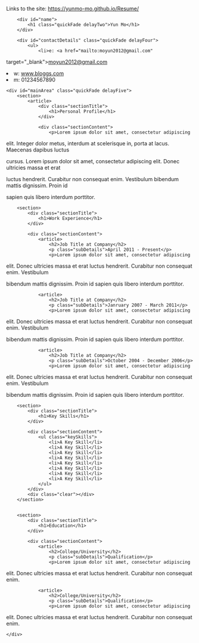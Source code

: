 Links to the site:  https://yunmo-mo.github.io/Resume/

<!DOCTYPE html>
<html>
<head>
<title>Yun Mo - Resume</title>

<meta name="viewport" content="width=device-width"/>
<meta name="description" content="The Resume of Yun Mo."/>
<meta charset="UTF-8"> 

<!--[if lt IE 9]>
<script src="//html5shiv.googlecode.com/svn/trunk/html5.js"></script>
<![endif]-->
</head>
<body id="top">
<div id="cv" class="instaFade">
	<div class="mainDetails">

		<div id="name">
			<h1 class="quickFade delayTwo">Yun Mo</h1>
		</div>
		
		<div id="contactDetails" class="quickFade delayFour">
			<ul>
				<li>e: <a href="mailto:moyun2012@gmail.com" 

target="_blank">moyun2012@gmail.com</a></li>
				<li>w: <a href="http://www.bloggs.com">www.bloggs.com</a></li>
				<li>m: 01234567890</li>
			</ul>
		</div>
		<div class="clear"></div>
	</div>
	
	<div id="mainArea" class="quickFade delayFive">
		<section>
			<article>
				<div class="sectionTitle">
					<h1>Personal Profile</h1>
				</div>
				
				<div class="sectionContent">
					<p>Lorem ipsum dolor sit amet, consectetur adipiscing 

elit. Integer dolor metus, interdum at scelerisque in, porta at lacus. Maecenas dapibus luctus 

cursus. Lorem ipsum dolor sit amet, consectetur adipiscing elit. Donec ultricies massa et erat 

luctus hendrerit. Curabitur non consequat enim. Vestibulum bibendum mattis dignissim. Proin id 

sapien quis libero interdum porttitor.</p>
				</div>
			</article>
			<div class="clear"></div>
		</section>
		
		
		<section>
			<div class="sectionTitle">
				<h1>Work Experience</h1>
			</div>
			
			<div class="sectionContent">
				<article>
					<h2>Job Title at Company</h2>
					<p class="subDetails">April 2011 - Present</p>
					<p>Lorem ipsum dolor sit amet, consectetur adipiscing 

elit. Donec ultricies massa et erat luctus hendrerit. Curabitur non consequat enim. Vestibulum 

bibendum mattis dignissim. Proin id sapien quis libero interdum porttitor.</p>
				</article>
				
				<article>
					<h2>Job Title at Company</h2>
					<p class="subDetails">Janruary 2007 - March 2011</p>
					<p>Lorem ipsum dolor sit amet, consectetur adipiscing 

elit. Donec ultricies massa et erat luctus hendrerit. Curabitur non consequat enim. Vestibulum 

bibendum mattis dignissim. Proin id sapien quis libero interdum porttitor.</p>
				</article>
				
				<article>
					<h2>Job Title at Company</h2>
					<p class="subDetails">October 2004 - December 2006</p>
					<p>Lorem ipsum dolor sit amet, consectetur adipiscing 

elit. Donec ultricies massa et erat luctus hendrerit. Curabitur non consequat enim. Vestibulum 

bibendum mattis dignissim. Proin id sapien quis libero interdum porttitor.</p>
				</article>
			</div>
			<div class="clear"></div>
		</section>
		
		
		<section>
			<div class="sectionTitle">
				<h1>Key Skills</h1>
			</div>
			
			<div class="sectionContent">
				<ul class="keySkills">
					<li>A Key Skill</li>
					<li>A Key Skill</li>
					<li>A Key Skill</li>
					<li>A Key Skill</li>
					<li>A Key Skill</li>
					<li>A Key Skill</li>
					<li>A Key Skill</li>
					<li>A Key Skill</li>
				</ul>
			</div>
			<div class="clear"></div>
		</section>
		
		
		<section>
			<div class="sectionTitle">
				<h1>Education</h1>
			</div>
			
			<div class="sectionContent">
				<article>
					<h2>College/University</h2>
					<p class="subDetails">Qualification</p>
					<p>Lorem ipsum dolor sit amet, consectetur adipiscing 

elit. Donec ultricies massa et erat luctus hendrerit. Curabitur non consequat enim.</p>
				</article>
				
				<article>
					<h2>College/University</h2>
					<p class="subDetails">Qualification</p>
					<p>Lorem ipsum dolor sit amet, consectetur adipiscing 

elit. Donec ultricies massa et erat luctus hendrerit. Curabitur non consequat enim.</p>
				</article>
			</div>
			<div class="clear"></div>
		</section>
		
	</div>
</div>

</body>
</html>
